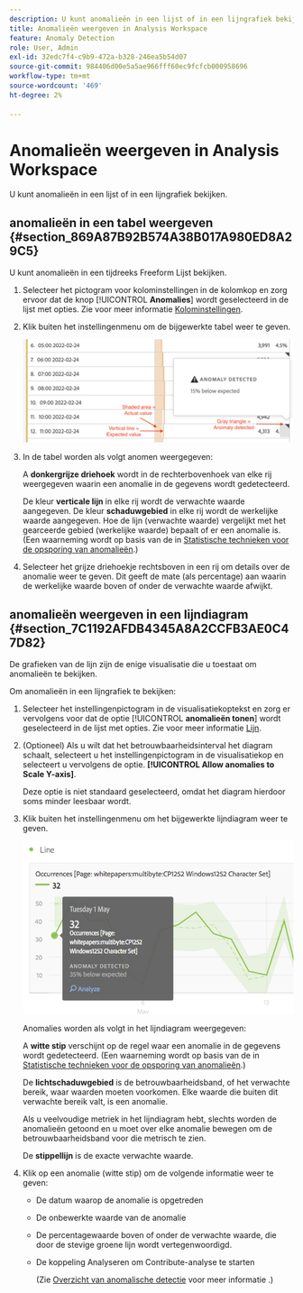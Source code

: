```yaml
---
description: U kunt anomalieën in een lijst of in een lijngrafiek bekijken.
title: Anomalieën weergeven in Analysis Workspace
feature: Anomaly Detection
role: User, Admin
exl-id: 32edc7f4-c9b9-472a-b328-246ea5b54d07
source-git-commit: 984406d00e5a5ae966fff60ec9fcfcb000958696
workflow-type: tm+mt
source-wordcount: '469'
ht-degree: 2%

---
```


# Anomalieën weergeven in Analysis Workspace

U kunt anomalieën in een lijst of in een lijngrafiek bekijken.

## anomalieën in een tabel weergeven {#section_869A87B92B574A38B017A980ED8A29C5}

U kunt anomalieën in een tijdreeks Freeform Lijst bekijken.

1. Selecteer het pictogram voor kolominstellingen in de kolomkop en zorg ervoor dat de knop [!UICONTROL **Anomalies**] wordt geselecteerd in de lijst met opties. Zie voor meer informatie [Kolominstellingen](/help/analyze/analysis-workspace/visualizations/freeform-table/column-row-settings/column-settings.md).

1. Klik buiten het instellingenmenu om de bijgewerkte tabel weer te geven.

   ![](assets/anomaly_detected.png)

1. In de tabel worden als volgt anomen weergegeven:

   A **donkergrijze driehoek** wordt in de rechterbovenhoek van elke rij weergegeven waarin een anomalie in de gegevens wordt gedetecteerd.

   De kleur **verticale lijn** in elke rij wordt de verwachte waarde aangegeven. De kleur **schaduwgebied** in elke rij wordt de werkelijke waarde aangegeven. Hoe de lijn (verwachte waarde) vergelijkt met het gearceerde gebied (werkelijke waarde) bepaalt of er een anomalie is. (Een waarneming wordt op basis van de in [Statistische technieken voor de opsporing van anomalieën](/help/analyze/analysis-workspace/c-anomaly-detection/statistics-anomaly-detection.md).)

1. Selecteer het grijze driehoekje rechtsboven in een rij om details over de anomalie weer te geven. Dit geeft de mate (als percentage) aan waarin de werkelijke waarde boven of onder de verwachte waarde afwijkt.

## anomalieën weergeven in een lijndiagram {#section_7C1192AFDB4345A8A2CCFB3AE0C47D82}

De grafieken van de lijn zijn de enige visualisatie die u toestaat om anomalieën te bekijken.

Om anomalieën in een lijngrafiek te bekijken:

1. Selecteer het instellingenpictogram in de visualisatiekoptekst en zorg er vervolgens voor dat de optie [!UICONTROL **anomalieën tonen**] wordt geselecteerd in de lijst met opties. Zie voor meer informatie [Lijn](/help/analyze/analysis-workspace/visualizations/line.md).

1. (Optioneel) Als u wilt dat het betrouwbaarheidsinterval het diagram schaalt, selecteert u het instellingenpictogram in de visualisatiekop en selecteert u vervolgens de optie. **[!UICONTROL Allow anomalies to Scale Y-axis]**.

   Deze optie is niet standaard geselecteerd, omdat het diagram hierdoor soms minder leesbaar wordt.

1. Klik buiten het instellingenmenu om het bijgewerkte lijndiagram weer te geven.

   ![](assets/anomaly_linechart.png)

   Anomalies worden als volgt in het lijndiagram weergegeven:

   A **witte stip** verschijnt op de regel waar een anomalie in de gegevens wordt gedetecteerd. (Een waarneming wordt op basis van de in [Statistische technieken voor de opsporing van anomalieën](/help/analyze/analysis-workspace/c-anomaly-detection/statistics-anomaly-detection.md).)

   De **lichtschaduwgebied** is de betrouwbaarheidsband, of het verwachte bereik, waar waarden moeten voorkomen. Elke waarde die buiten dit verwachte bereik valt, is een anomalie.

   Als u veelvoudige metriek in het lijndiagram hebt, slechts worden de anomalieën getoond en u moet over elke anomalie bewegen om de betrouwbaarheidsband voor die metrisch te zien.

   De **stippellijn** is de exacte verwachte waarde.

1. Klik op een anomalie (witte stip) om de volgende informatie weer te geven:

   * De datum waarop de anomalie is opgetreden

   * De onbewerkte waarde van de anomalie

   * De percentagewaarde boven of onder de verwachte waarde, die door de stevige groene lijn wordt vertegenwoordigd.

   * De koppeling Analyseren om Contribute-analyse te starten

     (Zie [Overzicht van anomalische detectie](/help/analyze/analysis-workspace/c-anomaly-detection/anomaly-detection.md) voor meer informatie .)





